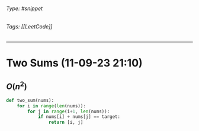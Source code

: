 ###### Type: #snippet
###### Tags: [[LeetCode]]
---
# Two Sums (11-09-23 21:10)

## $O(n^2)$
```python
def two_sum(nums):
    for i in range(len(nums)):
        for j in range(i+1, len(nums)):
            if nums[i] + nums[j] == target:
                return [i, j]
```

